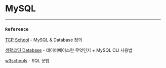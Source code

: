 # MySQL
___
### `Reference`

[TCP School][link] - MySQL & Database 정의

[link]: http://tcpschool.com/mysql/intro
[생활코딩 Database][link] - 데이터베이스란 무엇인지 + MySQL CLI 사용법

[link]: https://opentutorials.org/course/3161

[w3schools][link] - SQL 문법

[link]: https://www.w3schools.com/sql/default.asp